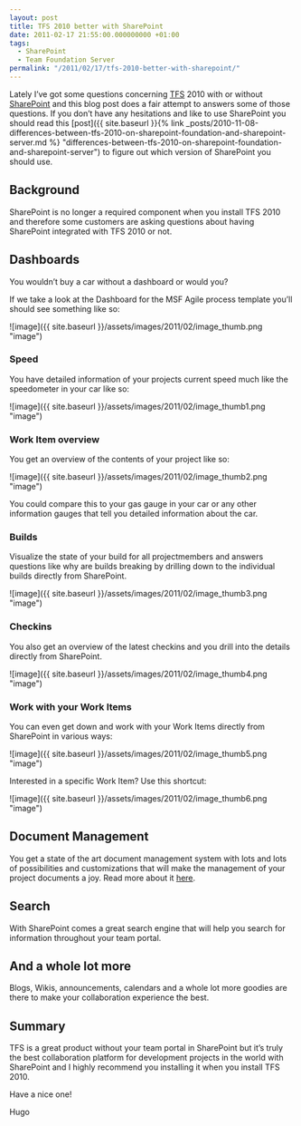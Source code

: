 ```yaml
---
layout: post
title: TFS 2010 better with SharePoint
date: 2011-02-17 21:55:00.000000000 +01:00
tags:
  - SharePoint
  - Team Foundation Server
permalink: "/2011/02/17/tfs-2010-better-with-sharepoint/"
---
```


Lately I’ve got some questions concerning [TFS](http://msdn.microsoft.com/en-us/vstudio/ff637362 "TFS") 2010 with or without [SharePoint](http://sharepoint.microsoft.com/en-us/Pages/default.aspx "SharePoint") and this blog post does a fair attempt to answers some of those questions. If you don’t have any hesitations and like to use SharePoint you should read this [post]({{ site.baseurl }}{% link _posts/2010-11-08-differences-between-tfs-2010-on-sharepoint-foundation-and-sharepoint-server.md %} "differences-between-tfs-2010-on-sharepoint-foundation-and-sharepoint-server") to figure out which version of SharePoint you should use.

## Background

SharePoint is no longer a required component when you install TFS 2010 and therefore some customers are asking questions about having SharePoint integrated with TFS 2010 or not.

## Dashboards

You wouldn’t buy a car without a dashboard or would you?

If we take a look at the Dashboard for the MSF Agile process template you’ll should see something like so:

![image]({{ site.baseurl }}/assets/images/2011/02/image_thumb.png "image")

### Speed

You have detailed information of your projects current speed much like the speedometer in your car like so:

![image]({{ site.baseurl }}/assets/images/2011/02/image_thumb1.png "image")

### Work Item overview

You get an overview of the contents of your project like so:

![image]({{ site.baseurl }}/assets/images/2011/02/image_thumb2.png "image")

You could compare this to your gas gauge in your car or any other information gauges that tell you detailed information about the car.

### Builds

Visualize the state of your build for all projectmembers and answers questions like why are builds breaking by drilling down to the individual builds directly from SharePoint.

![image]({{ site.baseurl }}/assets/images/2011/02/image_thumb3.png "image")

### Checkins

You also get an overview of the latest checkins and you drill into the details directly from SharePoint.

![image]({{ site.baseurl }}/assets/images/2011/02/image_thumb4.png "image")

### Work with your Work Items

You can even get down and work with your Work Items directly from SharePoint in various ways:

![image]({{ site.baseurl }}/assets/images/2011/02/image_thumb5.png "image")

Interested in a specific Work Item? Use this shortcut:

![image]({{ site.baseurl }}/assets/images/2011/02/image_thumb6.png "image")

## Document Management

You get a state of the art document management system with lots and lots of possibilities and customizations that will make the management of your project documents a joy. Read more about it [here](http://technet.microsoft.com/en-us/library/cc261933.aspx "Document management overview (SharePoint Server 2010)").

## Search

With SharePoint comes a great search engine that will help you search for information throughout your team portal.

## And a whole lot more

Blogs, Wikis, announcements, calendars and a whole lot more goodies are there to make your collaboration experience the best.

## Summary

TFS is a great product without your team portal in SharePoint but it’s truly the best collaboration platform for development projects in the world with SharePoint and I highly recommend you installing it when you install TFS 2010.

Have a nice one!

Hugo
